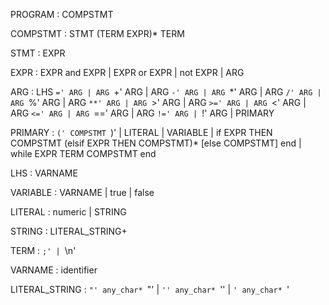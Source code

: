PROGRAM         : COMPSTMT

COMPSTMT        : STMT (TERM EXPR)* TERM

STMT            : EXPR

EXPR            : EXPR and EXPR
                | EXPR or EXPR
                | not EXPR
                | ARG


ARG             : LHS `=' ARG
                | ARG `+' ARG
                | ARG `-' ARG
                | ARG `*' ARG
                | ARG `/' ARG
                | ARG `%' ARG
                | ARG `**' ARG
                | ARG `>' ARG
                | ARG `>=' ARG
                | ARG `<' ARG
                | ARG `<=' ARG
                | ARG `==' ARG
                | ARG `!=' ARG
                | `!' ARG
                | PRIMARY

PRIMARY         : `(' COMPSTMT `)'
                | LITERAL
                | VARIABLE
                | if EXPR THEN
                  COMPSTMT
                  (elsif EXPR THEN COMPSTMT)*
                  [else COMPSTMT]
                  end
                | while EXPR TERM COMPSTMT end
    
LHS             : VARNAME

VARIABLE        : VARNAME
                | true
                | false

LITERAL         : numeric
                | STRING

STRING          : LITERAL_STRING+

TERM            : `;'
                | `\n'


VARNAME         : identifier

LITERAL_STRING  : `"' any_char* `"'
                | `'' any_char* `''
                | ``' any_char* ``'
